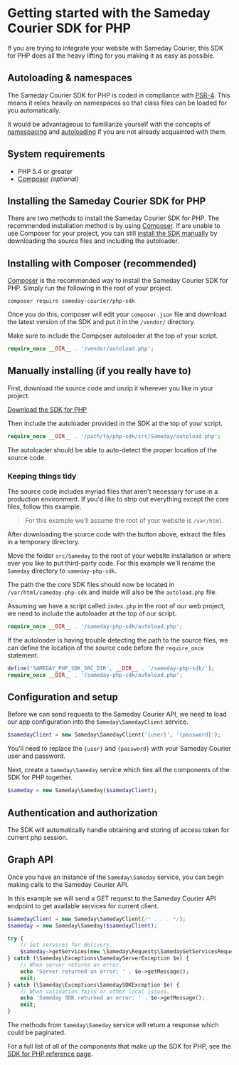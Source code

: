 # Getting started with the Sameday Courier SDK for PHP

If you are trying to integrate your website with Sameday Courier, this SDK for PHP does all the heavy lifting for you making it as easy as possible.

## Autoloading & namespaces

The Sameday Courier SDK for PHP is coded in compliance with [PSR-4](http://www.php-fig.org/psr/psr-4/). This means it relies heavily on namespaces so that class files can be loaded for you automatically.

It would be advantageous to familiarize yourself with the concepts of [namespacing](http://php.net/manual/en/language.namespaces.rationale.php) and [autoloading](http://php.net/manual/en/function.spl-autoload-register.php) if you are not already acquainted with them.

## System requirements

- PHP 5.4 or greater
- [Composer](https://getcomposer.org/) *(optional)*

## Installing the Sameday Courier SDK for PHP

There are two methods to install the Sameday Courier SDK for PHP. The recommended installation method is by using [Composer](#installing-with-composer-recommended). If are unable to use Composer for your project, you can still [install the SDK manually](#manually-installing-if-you-really-have-to) by downloading the source files and including the autoloader.

## Installing with Composer (recommended)

[Composer](https://getcomposer.org/) is the recommended way to install the Sameday Courier SDK for PHP. Simply run the following in the root of your project.

```
composer require sameday-courier/php-sdk
```

Once you do this, composer will edit your `composer.json` file and download the latest version of the SDK and put it in the `/vendor/` directory.

Make sure to include the Composer autoloader at the top of your script.

```php
require_once __DIR__ . '/vendor/autoload.php';
```

## Manually installing (if you really have to)

First, download the source code and unzip it wherever you like in your project.

[Download the SDK for PHP](https://github.com/sameday-courier/php-sdk/releases)

Then include the autoloader provided in the SDK at the top of your script.

```php
require_once __DIR__ . '/path/to/php-sdk/src/Sameday/autoload.php';
```

The autoloader should be able to auto-detect the proper location of the source code.

### Keeping things tidy

The source code includes myriad files that aren't necessary for use in a production environment. If you'd like to strip out everything except the core files, follow this example.

>  For this example we'll assume the root of your website is `/var/html`.

After downloading the source code with the button above, extract the files in a temporary directory.

Move the folder `src/Sameday` to the root of your website installation or where ever you like to put third-party code. For this example we'll rename the `Sameday` directory to `sameday-php-sdk`.

The path the the core SDK files should now be located in `/var/html/sameday-php-sdk` and inside will also be the `autoload.php` file.

Assuming we have a script called `index.php` in the root of our web project, we need to include the autoloader at the top of our script.

```php
require_once __DIR__ . '/sameday-php-sdk/autoload.php';
```

If the autoloader is having trouble detecting the path to the source files, we can define the location of the source code before the `require_once` statement.

```php
define('SAMEDAY_PHP_SDK_SRC_DIR', __DIR__ . '/sameday-php-sdk/');
require_once __DIR__ . '/sameday-php-sdk/autoload.php';
```

## Configuration and setup

Before we can send requests to the Sameday Courier API, we need to load our app configuration into the `Sameday\SamedayClient` service.

```php
$samedayClient = new Sameday\SamedayClient('{user}', '{password}');
```

You'll need to replace the `{user}` and `{password}` with your Sameday Courier user and password.

Next, create a `Sameday\Sameday` service which ties all the components of the SDK for PHP together.

```php
$sameday = new Sameday\Sameday($samedayClient);
```

## Authentication and authorization

The SDK will automatically handle obtaining and storing of access token for current php session.

## Graph API

Once you have an instance of the `Sameday\Sameday` service, you can begin making calls to the Sameday Courier API.

In this example we will send a GET request to the Sameday Courier API endpoint to get available services for current client.

```php
$samedayClient = new Sameday\SamedayClient(/* . . . */);
$sameday = new Sameday\Sameday($samedayClient);

try {
    // Get services for delivery.
    $sameday->getServices(new \Sameday\Requests\SamedayGetServicesRequest());
} catch (\Sameday\Exceptions\SamedayServerException $e) {
    // When server returns an error.
    echo 'Server returned an error: ' . $e->getMessage();
    exit;
} catch (\Sameday\Exceptions\SamedaySDKException $e) {
    // When validation fails or other local issues.
    echo 'Sameday SDK returned an error: ' . $e->getMessage();
    exit;
}
```

The methods from `Sameday\Sameday` service will return a response which could be paginated.

For a full list of all of the components that make up the SDK for PHP, see the [SDK for PHP reference page](reference.md).

